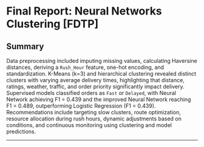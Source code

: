 # Final Report: Neural Networks Clustering [FDTP]

## Summary

Data preprocessing included imputing missing values, calculating Haversine distances, deriving a `Rush_Hour` feature, one-hot encoding, and standardization. K-Means (k=3) and hierarchical clustering revealed distinct clusters with varying average delivery times, highlighting that distance, ratings, weather, traffic, and order priority significantly impact delivery. Supervised models classified orders as `Fast` or `Delayed`, with Neural Network achieving F1 = 0.439 and the improved Neural Network reaching F1 = 0.489, outperforming Logistic Regression (F1 = 0.439). Recommendations include targeting slow clusters, route optimization, resource allocation during rush hours, dynamic adjustments based on conditions, and continuous monitoring using clustering and model predictions.


---
